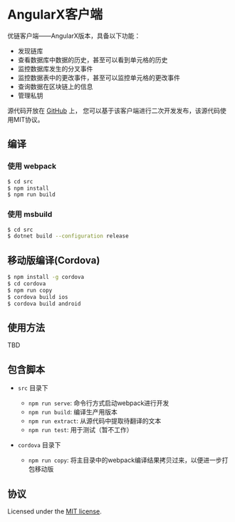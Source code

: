 # AngularX客户端

优链客户端——AngularX版本，具备以下功能：

* 发现链库
* 查看数据库中数据的历史，甚至可以看到单元格的历史
* 监控数据库发生的分叉事件
* 监控数据表中的更改事件，甚至可以监控单元格的更改事件
* 查询数据在区块链上的信息
* 管理私钥

源代码开放在 [GitHub](https://github.com/uchaindb/UClient) 上，
您可以基于该客户端进行二次开发发布，该源代码使用MIT协议。

## 编译

### 使用 webpack

```bash
$ cd src
$ npm install
$ npm run build
```

### 使用 msbuild

```bash
$ cd src
$ dotnet build --configuration release
```

## 移动版编译(Cordova)

```bash
$ npm install -g cordova
$ cd cordova
$ npm run copy
$ cordova build ios
$ cordova build android
```

## 使用方法

TBD

## 包含脚本

- `src` 目录下
  - `npm run serve`: 命令行方式启动webpack进行开发
  - `npm run build`: 编译生产用版本
  - `npm run extract`: 从源代码中提取待翻译的文本
  - `npm run test`: 用于测试（暂不工作）

- `cordova` 目录下
  - `npm run copy`: 将主目录中的webpack编译结果拷贝过来，以便进一步打包移动版

## 协议

Licensed under the [MIT license](LICENSE).
